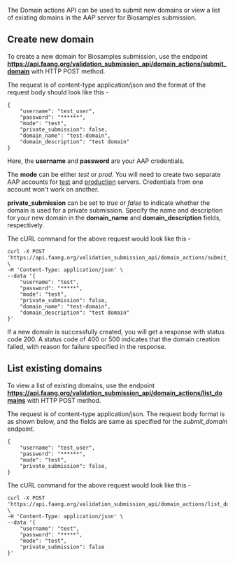 The Domain actions API can be used to submit new domains or view a list of existing domains in the AAP server for Biosamples submission.

## Create new domain

To create a new domain for Biosamples submission, use the endpoint **https://api.faang.org/validation_submission_api/domain_actions/submit_domain** with HTTP POST method.

The request is of content-type application/json and the format of the request body should look like this -

```
{
    "username": "test_user",
    "password": "******",
    "mode": "test",
    "private_submission": false,
    "domain_name": "test-domain",
    "domain_description": "test domain"
}
```

Here, the **username** and **password** are your AAP credentials. 

The **mode** can be either <em>test</em> or <em>prod</em>. You will need to create two 
separate AAP accounts for [test](https://explore.aai.ebi.ac.uk/registerUser) and
[production](https://aai.ebi.ac.uk/registerUser) servers. Credentials from one 
account won't work on another.

**private_submission** can be set to <em>true</em> or <em>false</em> to indicate whether the domain is used for a private submission. Specify the name and description for your new domain in the **domain_name** and **domain_description** fields, respectively.

The cURL command for the above request would look like this -

```
curl -X POST 'https://api.faang.org/validation_submission_api/domain_actions/submit_domain' \
-H 'Content-Type: application/json' \
--data '{
    "username": "test",
    "password": "*****",
    "mode": "test",
    "private_submission": false,
    "domain_name": "test-domain",
    "domain_description": "test domain"
}'
```

If a new domain is successfully created, you will get a response with status code 200. A status code of 400 or 500 indicates that the domain creation failed, with reason for failure specified in the response.

## List existing domains

To view a list of existing domains, use the endpoint **https://api.faang.org/validation_submission_api/domain_actions/list_domains** with HTTP POST method.

The request is of content-type application/json. The request body format is as shown below, and the fields are same as specified for the <em>submit_domain</em> endpoint. 

```
{
    "username": "test_user",
    "password": "******",
    "mode": "test",
    "private_submission": false,
}
```

The cURL command for the above request would look like this -

```
curl -X POST 'https://api.faang.org/validation_submission_api/domain_actions/list_domains' \
-H 'Content-Type: application/json' \
--data '{
    "username": "test",
    "password": "*****",
    "mode": "test",
    "private_submission": false
}'
```






